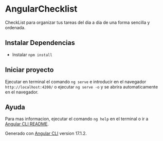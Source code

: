 # AngularChecklist
CheckList para organizar tus tareas del dia a dia de una forma sencilla y ordenada.

## Instalar Dependencias
- Instalar `npm install`

## Iniciar proyecto
Ejecutar en terminal el comando `ng serve` e introducir en el navegador `http://localhost:4200/` o ejecutar `ng serve -o` y se abrira automaticamente en el navegador.

## Ayuda
Para mas informacion, ejecutar el comando `ng help` en el terminal o ir a [Angular CLI README](https://github.com/angular/angular-cli/blob/master/README.md).

Generado con [Angular CLI](https://github.com/angular/angular-cli) version 17.1.2.



